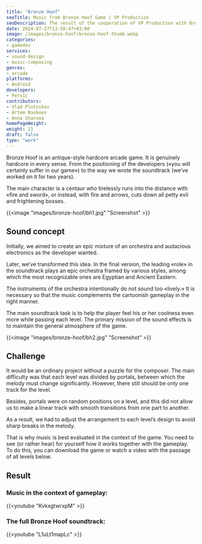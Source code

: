 ```yaml
---
title: "Bronze Hoof"
seoTitle: Music from Bronze Hoof Game | VP Production
seoDescription: The result of the cooperation of VP Production with Bronze Hoof game. We talk about the sound concept, main challenge, and final result.
date: 2024-07-27T13:58:47+03:00
image: /images/bronze-hoof/bronze-hoof-thumb.webp
categories:
- gamedev
services:
- sound-design
- music-composing
genres:
- arcade
platforms:
- Android
developers: 
- Persic
contributors:
- Vlad Plotnikov
- Artem Baskoev
- Anna Sharova
homePageWeight:
weight: 21
draft: false
type: "work"
---
```


Bronze Hoof is an antique-style hardcore arcade game. It is genuinely hardcore in every sense. From the positioning of the developers («you will certainly suffer in our game») to the way we wrote the soundtrack (we’ve worked on it for two years). 

The main character is a centaur who tirelessly runs into the distance with «fire and sword», or instead, with fire and arrows, cuts down all petty evil and frightening bosses.

{{<image "images/bronze-hoof/bh1.jpg" "Screenshot"  >}}

## Sound concept

Initially, we aimed to create an epic mixture of an orchestra and audacious electronics as the developer wanted.

Later, we’ve transformed this idea. In the final version, the leading «role» in the soundtrack plays an epic orchestra framed by various styles, among which the most recognizable ones are Egyptian and Ancient Eastern.

The instruments of the orchestra intentionally do not sound too «lively.» It is necessary so that the music complements the cartoonish gameplay in the right manner.

The main soundtrack task is to help the player feel his or her coolness even more while passing each level. The primary mission of the sound effects is to maintain the general atmosphere of the game.

{{<image "images/bronze-hoof/bh2.jpg" "Screenshot"  >}}

## Challenge

It would be an ordinary project without a puzzle for the composer. The main difficulty was that each level was divided by portals, between which the melody must change significantly. However, there still should be only one track for the level.

Besides, portals were on random positions on a level, and this did not allow us to make a linear track with smooth transitions from one part to another.

As a result, we had to adjust the arrangement to each level’s design to avoid sharp breaks in the melody.

That is why music is best evaluated in the context of the game. You need to see (or rather hear) for yourself how it works together with the gameplay. To do this, you can download the game or watch a video with the passage of all levels below.

## Result

### Music in the context of gameplay:

{{<youtube "KvkxgtwrxpM" >}}

### The full Bronze Hoof soundtrack:

{{<youtube "L1uLt1mapLc" >}}
